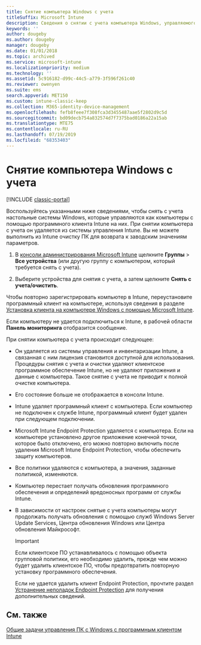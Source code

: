```yaml
---
title: Снятие компьютера Windows с учета
titleSuffix: Microsoft Intune
description: Сведения о снятии с учета компьютера Windows, управляемого Intune.
keywords: ''
author: dougeby
ms.author: dougeby
manager: dougeby
ms.date: 01/01/2018
ms.topic: archived
ms.service: microsoft-intune
ms.localizationpriority: medium
ms.technology: ''
ms.assetid: 5c916182-d99c-44c5-a779-3f596f261c40
ms.reviewer: owenyen
ms.suite: ems
search.appverid: MET150
ms.custom: intune-classic-keep
ms.collection: M365-identity-device-management
ms.openlocfilehash: fefb8feee7f308fca3d3455487aae5f2802d9c5d
ms.sourcegitcommit: bd09decb754a832574d7f7375bad0186a22a15ab
ms.translationtype: MTE75
ms.contentlocale: ru-RU
ms.lasthandoff: 07/19/2019
ms.locfileid: "68353403"
---
```

# <a name="retire-a-windows-pc"></a>Снятие компьютера Windows с учета

[!INCLUDE [classic-portal](includes/classic-portal.md)]

Воспользуйтесь указанными ниже сведениями, чтобы снять с учета настольные системы Windows, которые управляются как компьютеры с помощью программного клиента Intune на них. При снятии компьютера с учета он удаляется из системы управления Intune. Вы не можете выполнить из Intune очистку ПК для возврата к заводским значениям параметров.

1. В [консоли администрирования Microsoft Intune](https://manage.microsoft.com/) щелкните **Группы** &gt; **Все устройства** (или другую группу с компьютером, который требуется снять с учета).

2. Выберите устройства для снятия с учета, а затем щелкните **Снять с учета/очистить**.

Чтобы повторно зарегистрировать компьютер в Intune, переустановите программный клиент на компьютере, используя сведения в разделе [Установка клиента на компьютере Windows с помощью Microsoft Intune](install-the-windows-pc-client-with-microsoft-intune.md).

Если компьютеру не удается подключиться к Intune, в рабочей области **Панель мониторинга** отобразится сообщение.

При снятии компьютера с учета происходит следующее:

- Он удаляется из системы управления и инвентаризации Intune, а связанная с ним лицензия становится доступной для использования. Процедуры снятия с учета и очистки удаляют клиентское программное обеспечение Intune, но не удаляют приложения и данные с компьютера. Такое снятие с учета не приводит к полной очистке компьютера.

- Его состояние больше не отображается в консоли Intune.

- Intune удаляет программный клиент с компьютера. Если компьютер не подключен к службе Intune, программный клиент будет удален при следующем подключении.

- Microsoft Intune Endpoint Protection удаляется с компьютера. Если на компьютере установлено другое приложение конечной точки, которое было отключено, его можно повторно включить после удаления Microsoft Intune Endpoint Protection, чтобы обеспечить защиту компьютеров.

- Все политики удаляются с компьютера, а значения, заданные политикой, изменяются.

- Компьютер перестает получать обновления программного обеспечения и определений вредоносных программ от службы Intune.

- В зависимости от настроек снятые с учета компьютеры могут продолжать получать обновления с помощью служб Windows Server Update Services, Центра обновления Windows или Центра обновления Майкрософт.

    > [!IMPORTANT]
    > Если клиентское ПО устанавливалось с помощью объекта групповой политики, его необходимо удалить, прежде чем можно будет удалить клиентское ПО, чтобы предотвратить повторную установку программного обеспечения.

    Если не удается удалить клиент Endpoint Protection, прочтите раздел [Устранение неполадок Endpoint Protection](/intune/troubleshoot-endpoint-protection-in-microsoft-intune) для получения дополнительных сведений.

## <a name="see-also"></a>См. также

[Общие задачи управления ПК с Windows с программным клиентом Intune](common-windows-pc-management-tasks-with-the-microsoft-intune-computer-client.md)
